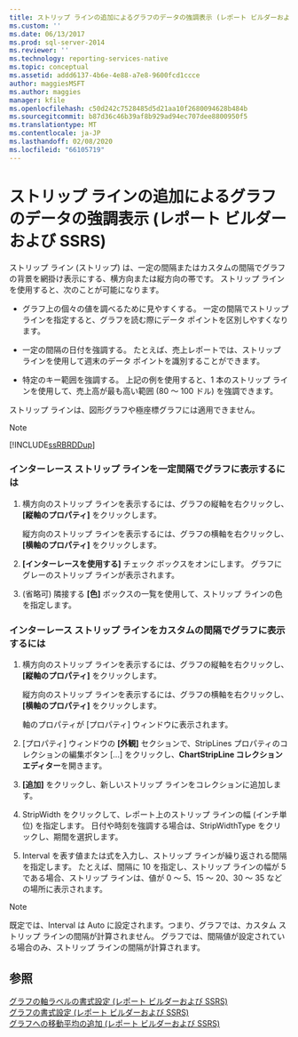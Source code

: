 ```yaml
---
title: ストリップ ラインの追加によるグラフのデータの強調表示 (レポート ビルダーおよび SSRS) | Microsoft Docs
ms.custom: ''
ms.date: 06/13/2017
ms.prod: sql-server-2014
ms.reviewer: ''
ms.technology: reporting-services-native
ms.topic: conceptual
ms.assetid: addd6137-4b6e-4e88-a7e8-9600fcd1ccce
author: maggiesMSFT
ms.author: maggies
manager: kfile
ms.openlocfilehash: c50d242c7528485d5d21aa10f2680094628b484b
ms.sourcegitcommit: b87d36c46b39af8b929ad94ec707dee8800950f5
ms.translationtype: MT
ms.contentlocale: ja-JP
ms.lasthandoff: 02/08/2020
ms.locfileid: "66105719"
---
```

# <a name="highlight-chart-data-by-adding-strip-lines-report-builder-and-ssrs"></a>ストリップ ラインの追加によるグラフのデータの強調表示 (レポート ビルダーおよび SSRS)
  ストリップ ライン (ストリップ) は、一定の間隔またはカスタムの間隔でグラフの背景を網掛け表示にする、横方向または縦方向の帯です。 ストリップ ラインを使用すると、次のことが可能になります。  
  
-   グラフ上の個々の値を調べるために見やすくする。 一定の間隔でストリップ ラインを指定すると、グラフを読む際にデータ ポイントを区別しやすくなります。  
  
-   一定の間隔の日付を強調する。 たとえば、売上レポートでは、ストリップ ラインを使用して週末のデータ ポイントを識別することができます。  
  
-   特定のキー範囲を強調する。 上記の例を使用すると、1 本のストリップ ラインを使用して、売上高が最も高い範囲 (80 ～ 100 ドル) を強調できます。  
  
 ストリップ ラインは、図形グラフや極座標グラフには適用できません。  
  
> [!NOTE]  
>  [!INCLUDE[ssRBRDDup](../../includes/ssrbrddup-md.md)]  
  
### <a name="to-display-interlaced-strip-lines-at-regular-intervals-on-a-chart"></a>インターレース ストリップ ラインを一定間隔でグラフに表示するには  
  
1.  横方向のストリップ ラインを表示するには、グラフの縦軸を右クリックし、 **[縦軸のプロパティ]** をクリックします。  
  
     縦方向のストリップ ラインを表示するには、グラフの横軸を右クリックし、 **[横軸のプロパティ]** をクリックします。  
  
2.  **[インターレースを使用する]** チェック ボックスをオンにします。 グラフにグレーのストリップ ラインが表示されます。  
  
3.  (省略可) 隣接する **[色]** ボックスの一覧を使用して、ストリップ ラインの色を指定します。  
  
### <a name="to-display-interlaced-strip-lines-at-custom-intervals-on-a-chart"></a>インターレース ストリップ ラインをカスタムの間隔でグラフに表示するには  
  
1.  横方向のストリップ ラインを表示するには、グラフの縦軸を右クリックし、 **[縦軸のプロパティ]** をクリックします。  
  
     縦方向のストリップ ラインを表示するには、グラフの横軸を右クリックし、 **[横軸のプロパティ]** をクリックします。  
  
     軸のプロパティが [プロパティ] ウィンドウに表示されます。  
  
2.  [プロパティ] ウィンドウの **[外観]** セクションで、StripLines プロパティのコレクションの編集ボタン [...] をクリックし、**ChartStripLine コレクション エディター**を開きます。  
  
3.  **[追加]** をクリックし、新しいストリップ ラインをコレクションに追加します。  
  
4.  StripWidth をクリックして、レポート上のストリップ ラインの幅 (インチ単位) を指定します。 日付や時刻を強調する場合は、StripWidthType をクリックし、期間を選択します。  
  
5.  Interval を表す値または式を入力し、ストリップ ラインが繰り返される間隔を指定します。  たとえば、間隔に 10 を指定し、ストリップ ラインの幅が 5 である場合、ストリップ ラインは、値が 0 ～ 5、15 ～ 20、30 ～ 35 などの場所に表示されます。  
  
> [!NOTE]  
>  既定では、Interval は Auto に設定されます。つまり、グラフでは、カスタム ストリップ ラインの間隔が計算されません。 グラフでは、間隔値が設定されている場合のみ、ストリップ ラインの間隔が計算されます。  
  
## <a name="see-also"></a>参照  
 [グラフの軸ラベルの書式設定 (レポート ビルダーおよび SSRS)](formatting-axis-labels-on-a-chart-report-builder-and-ssrs.md)   
 [グラフの書式設定 (レポート ビルダーおよび SSRS)](formatting-a-chart-report-builder-and-ssrs.md)   
 [グラフへの移動平均の追加 &#40;レポート ビルダーおよび SSRS&#41;](add-a-moving-average-to-a-chart-report-builder-and-ssrs.md)  
  
  
